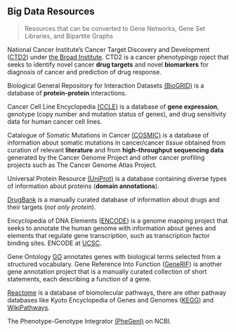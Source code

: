 ## Big Data Resources

>Resources that can be converted to Gene Networks, Gene Set Libraries, and Bipartite Graphs 

National Cancer Institute’s Cancer Target Discovery and Development ([CTD2](https://ocg.cancer.gov/programs/ctd2/using-ctd2-data)) 
under [the Broad Institute](https://www.broadinstitute.org/scientific-community/science/programs/csoft/chemical-biology/project-cancer-dependencies-%E2%80%93-ctd2/canc). CTD2 is a cancer phenotypingp roject that seeks to identify novel cancer **drug targets** and novel **biomarkers** for diagnosis of cancer and prediction of drug response.

Biological General Repository for Interaction Datasets [(BioGRID)](http://thebiogrid.org/) is a database of **protein-protein** interactions.

Cancer Cell Line Encyclopedia [(CCLE)](http://www.broadinstitute.org/software/cprg/?q=node/11) is a database of **gene expression**, genotype (copy number and mutation status of genes), and drug sensitivity data for human cancer cell lines.

Catalogue of Somatic Mutations in Cancer [(COSMIC)](http://cancer.sanger.ac.uk/cancergenome/projects/cosmic/) is a database of information about somatic mutations in cancer/cancer *tissue* obtained from curation of relevant **literature** and from **high-throughput sequencing data** generated by the Cancer Genome Project and other cancer profiling projects such as The Cancer Genome Atlas Project.

Universal Protein Resource [(UniProt)](http://www.uniprot.org/) is a database containing diverse types of information about proteins (**domain annotations**).

[DrugBank](http://www.drugbank.ca/) is a manually curated database of information about drugs and their targets (*not only protein*).

Encyclopedia of DNA Elements ([ENCODE](https://www.encodeproject.org/)) is a genome mapping project that seeks to annotate the human genome with information about genes and elements that regulate gene transcription, such as transcription factor binding sites. ENCODE at [UCSC](http://genome.ucsc.edu/ENCODE/).

Gene Ontology [GO](http://geneontology.org/) annotates genes with biological terms selected from a structured vocabulary.
Gene Reference Into Function ([GeneRIF](http://www.ncbi.nlm.nih.gov/gene/about-generif)) is another gene annotation project that is a manually curated collection of short statements, each describing a function of a gene.

[Reactome](http://www.reactome.org/) is a database of biomolecular pathways, there are other pathway databases like Kyoto Encyclopedia of Genes and Genomes ([KEGG](http://www.genome.jp/kegg/)) and [WikiPathways](http://www.wikipathways.org/index.php/WikiPathways).


The Phenotype-Genotype Integrator [(PheGenI)](http://www.ncbi.nlm.nih.gov/gap/phegeni) on NCBI.
